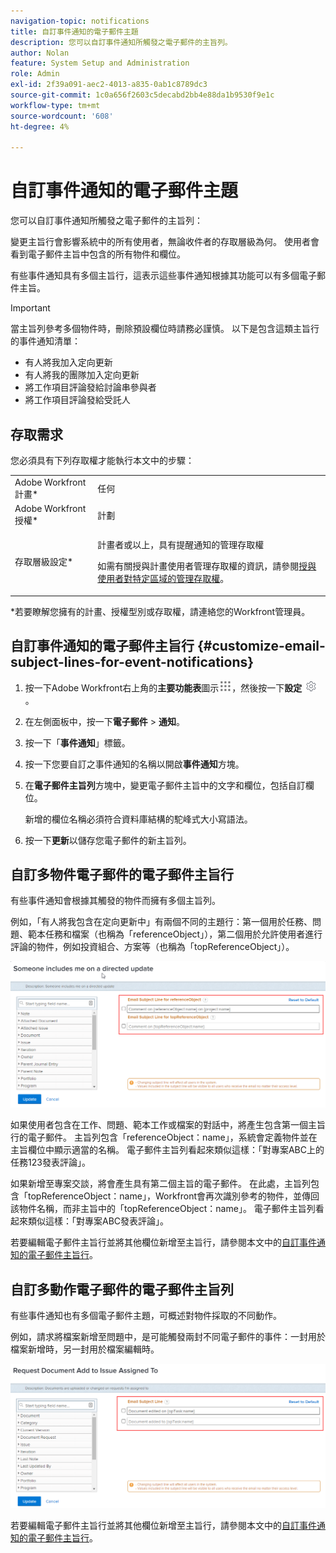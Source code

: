 ```yaml
---
navigation-topic: notifications
title: 自訂事件通知的電子郵件主題
description: 您可以自訂事件通知所觸發之電子郵件的主旨列。
author: Nolan
feature: System Setup and Administration
role: Admin
exl-id: 2f39a091-aec2-4013-a835-0ab1c8789dc3
source-git-commit: 1c0a656f2603c5decabd2bb4e88da1b9530f9e1c
workflow-type: tm+mt
source-wordcount: '608'
ht-degree: 4%

---
```


# 自訂事件通知的電子郵件主題

您可以自訂事件通知所觸發之電子郵件的主旨列：

變更主旨行會影響系統中的所有使用者，無論收件者的存取層級為何。 使用者會看到電子郵件主旨中包含的所有物件和欄位。

有些事件通知具有多個主旨行，這表示這些事件通知根據其功能可以有多個電子郵件主旨。

>[!IMPORTANT]
>
>當主旨列參考多個物件時，刪除預設欄位時請務必謹慎。 以下是包含這類主旨行的事件通知清單：
>
>* 有人將我加入定向更新
>* 有人將我的團隊加入定向更新
>* 將工作項目評論發給討論串參與者
>* 將工作項目評論發給受託人
>

## 存取需求

您必須具有下列存取權才能執行本文中的步驟：

<table style="table-layout:auto"> 
 <col> 
 </col> 
 <col> 
 </col> 
 <tbody> 
  <tr> 
   <td role="rowheader">Adobe Workfront計畫*</td> 
   <td>任何</td> 
  </tr> 
  <tr> 
   <td role="rowheader">Adobe Workfront授權*</td> 
   <td>計劃</td> 
  </tr> 
  <tr> 
   <td role="rowheader">存取層級設定*</td> 
   <td> <p>計畫者或以上，具有提醒通知的管理存取權</p> <p>如需有關授與計畫使用者管理存取權的資訊，請參閱<a href="../../../administration-and-setup/add-users/configure-and-grant-access/grant-users-admin-access-certain-areas.md" class="MCXref xref">授與使用者對特定區域的管理存取權</a>。</p> </td> 
  </tr> 
 </tbody> 
</table>

&#42;若要瞭解您擁有的計畫、授權型別或存取權，請連絡您的Workfront管理員。

## 自訂事件通知的電子郵件主旨行 {#customize-email-subject-lines-for-event-notifications}

1. 按一下Adobe Workfront右上角的&#x200B;**主要功能表**&#x200B;圖示![](assets/main-menu-icon.png)，然後按一下&#x200B;**設定** ![](assets/gear-icon-settings.png)。

1. 在左側面板中，按一下&#x200B;**電子郵件** > **通知**。

1. 按一下「**事件通知**」標籤。
1. 按一下您要自訂之事件通知的名稱以開啟&#x200B;**事件通知**&#x200B;方塊。
1. 在&#x200B;**電子郵件主旨列**&#x200B;方塊中，變更電子郵件主旨中的文字和欄位，包括自訂欄位。

   新增的欄位名稱必須符合資料庫結構的駝峰式大小寫語法。<!--For more information about how our objects and their fields are named in the Workfront database, see the [Adobe Workfront API](../../../wf-api/workfront-api.md).-->

1. 按一下&#x200B;**更新**&#x200B;以儲存您電子郵件的新主旨列。

## 自訂多物件電子郵件的電子郵件主旨行

有些事件通知會根據其觸發的物件而擁有多個主旨列。

例如，「有人將我包含在定向更新中」有兩個不同的主題行：第一個用於任務、問題、範本任務和檔案（也稱為「referenceObject」），第二個用於允許使用者進行評論的物件，例如投資組合、方案等（也稱為「topReferenceObject」）。

![](assets/Ev-not-mult-subj-lines.png)

如果使用者包含在工作、問題、範本工作或檔案的對話中，將產生包含第一個主旨行的電子郵件。 主旨列包含「referenceObject：name」，系統會定義物件並在主旨欄位中顯示適當的名稱。 電子郵件主旨列看起來類似這樣：「對專案ABC上的任務123發表評論」。

如果新增至專案交談，將會產生具有第二個主旨的電子郵件。 在此處，主旨列包含「topReferenceObject：name」，Workfront會再次識別參考的物件，並傳回該物件名稱，而非主旨中的「topReferenceObject：name」。 電子郵件主旨列看起來類似這樣：「對專案ABC發表評論」。

若要編輯電子郵件主旨行並將其他欄位新增至主旨行，請參閱本文中的[自訂事件通知的電子郵件主旨行](#customize-email-subject-lines-for-event-notifications)。

## 自訂多動作電子郵件的電子郵件主旨列

有些事件通知也有多個電子郵件主題，可概述對物件採取的不同動作。

例如，請求將檔案新增至問題中，是可能觸發兩封不同電子郵件的事件：一封用於檔案新增時，另一封用於檔案編輯時。

![](assets/ev-not-mult-subj-lines-diff-actions.png)

若要編輯電子郵件主旨行並將其他欄位新增至主旨行，請參閱本文中的[自訂事件通知的電子郵件主旨行](#customize-email-subject-lines-for-event-notifications)。
